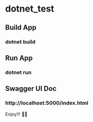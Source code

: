 # dotnet_test
## Build App
### dotnet build
## Run App
### dotnet run
## Swagger UI Doc
### http://localhost:5000/index.html

Enjoy!!! 👌🏾
